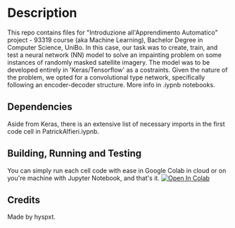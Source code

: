# Description
This repo contains files for "Introduzione all'Apprendimento Automatico" project - 93319 course (aka Machine Learning), Bachelor Degree in Computer Science, UniBo. 
In this case, our task was to create, train, and test a neural network (NN) model to solve an impainting problem on some instances of randomly masked satellite imagery. 
The model was to be developed entirely in 'Keras/Tensorflow' as a costraints.
Given the nature of the problem, we opted for a convolutional type network, specifically following an encoder-decoder structure. More info in .iypnb notebooks.


## Dependencies
Aside from Keras, there is an extensive list of necessary imports in the first code cell in PatrickAlfieri.iypnb. 

## Building, Running and Testing
You can simply run each cell code with ease in Google Colab in cloud or on you're machine with Jupyter Notebook, and that's it.
<a target="_blank" href="https://colab.research.google.com/github/hyspxt/IAAA/blob/main/PatrickAlfieri.ipynb">
  <img src="https://colab.research.google.com/assets/colab-badge.svg" alt="Open In Colab"/>
</a>

## Credits
Made by hyspxt. 